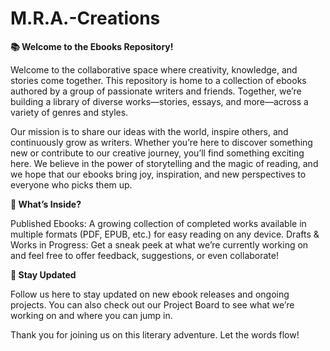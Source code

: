 # M.R.A.-Creations

**📚 Welcome to the Ebooks Repository!**

Welcome to the collaborative space where creativity, knowledge, and stories come together. This repository is home to a collection of ebooks authored by a group of passionate writers and friends. Together, we’re building a library of diverse works—stories, essays, and more—across a variety of genres and styles.

Our mission is to share our ideas with the world, inspire others, and continuously grow as writers. Whether you’re here to discover something new or contribute to our creative journey, you’ll find something exciting here. We believe in the power of storytelling and the magic of reading, and we hope that our ebooks bring joy, inspiration, and new perspectives to everyone who picks them up.

**📖 What’s Inside?**

Published Ebooks: A growing collection of completed works available in multiple formats (PDF, EPUB, etc.) for easy reading on any device.
Drafts & Works in Progress: Get a sneak peek at what we’re currently working on and feel free to offer feedback, suggestions, or even collaborate!

**📌 Stay Updated**

Follow us here to stay updated on new ebook releases and ongoing projects. You can also check out our Project Board to see what we’re working on and where you can jump in.

Thank you for joining us on this literary adventure. Let the words flow!
